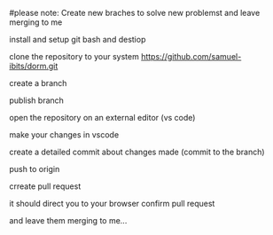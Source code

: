 #please note: Create new braches to solve new problemst and leave merging to me


install and setup git bash and destiop

clone the repository to your system
https://github.com/samuel-ibits/dorm.git

create a branch <branch-name>

publish branch
 
open the repository on an external editor (vs code)

make your changes in vscode

create a detailed commit about changes made (commit to the branch)


push to origin

crreate pull request 

it should direct you to your browser 
confirm pull request

and leave them merging to me...
